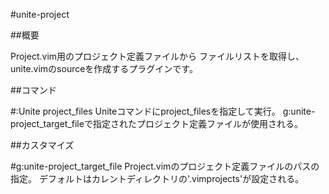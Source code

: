 #unite-project


##概要

Project.vim用のプロジェクト定義ファイルから
ファイルリストを取得し、unite.vimのsourceを作成するプラグインです。


##コマンド

#:Unite project_files
    Uniteコマンドにproject_filesを指定して実行。
    g:unite-project_target_fileで指定されたプロジェクト定義ファイルが使用される。


##カスタマイズ

#g:unite-project_target_file
Project.vimのプロジェクト定義ファイルのパスの指定。
デフォルトはカレントディレクトリの'.vimprojects'が設定される。
